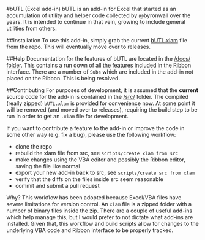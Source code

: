 #bUTL (Excel add-in)
bUTL is an add-in for Excel that started as an accumulation of utility and helper code collected by @byronwall over the years.  It is intended to continue in that vein, growing to include general utilities from others.

##Installation
To use this add-in, simply grab the current [bUTL.xlam](/bUTL.xlam) file from the repo.  This will eventually move over to releases.

##Help
Documentation for the features of bUTL are located in the [/docs/ folder](/docs/README.md).  This contains a run down of all the features included in the Ribbon interface.  There are a number of `Subs` which are included in the add-in not placed on the Ribbon.  This is being resolved.

##Contributing
For purposes of development, it is assumed that the **current** source code for the add-in is contained in the [/src/](/src/) folder.  The compiled (really zipped) `bUTL.xlam` is provided for convenience now.  At some point it will be removed (and moved over to releases), requiring the build step to be run in order to get an `.xlam` file for development.

If you want to contribute a feature to the add-in or improve the code in some other way (e.g. fix a bug), please use the following workflow:

 - clone the repo
 - rebuild the xlam file from src, see `scripts/create xlam from src`
 - make changes using the VBA editor and possibly the Ribbon editor, saving the file like normal
 - export your new add-in back to src, see `scripts/create src from xlam`
 - verify that the diffs on the files inside src seem reasonable
 - commit and submit a pull request

Why? This workflow has been adopted because Excel/VBA files have severe limitations for version control.  An `xlam` file is a zipped folder with a number of binary files inside the zip.  There are a couple of useful add-ins which help manage this, but I would prefer to not dictate what add-ins are installed.  Given that, this workflow and build scripts allow for changes to the underlying VBA code and Ribbon interface to be properly tracked.
